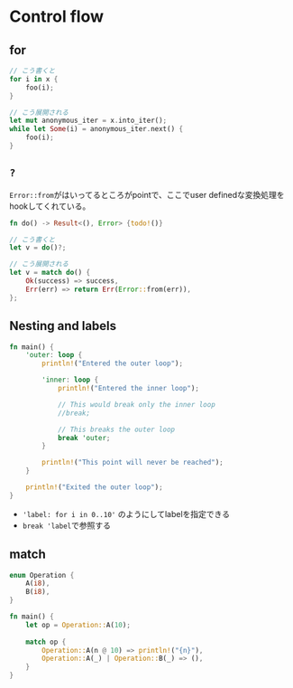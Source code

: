 # Control flow

## for

```rust
// こう書くと
for i in x {
    foo(i);
}

// こう展開される
let mut anonymous_iter = x.into_iter();
while let Some(i) = anonymous_iter.next() {
    foo(i);
}
```

## `?`

`Error::from`がはいってるところがpointで、ここでuser definedな変換処理をhookしてくれている。

```rust
fn do() -> Result<(), Error> {todo!()}

// こう書くと
let v = do()?;

// こう展開される
let v = match do() {
    Ok(success) => success,
    Err(err) => return Err(Error::from(err)),
};
```

## Nesting and labels

```rust
fn main() {
    'outer: loop {
        println!("Entered the outer loop");

        'inner: loop {
            println!("Entered the inner loop");

            // This would break only the inner loop
            //break;

            // This breaks the outer loop
            break 'outer;
        }

        println!("This point will never be reached");
    }

    println!("Exited the outer loop");
}
```

* `'label: for i in 0..10'` のようにしてlabelを指定できる
* `break 'label`で参照する

## match

```rust
enum Operation {
    A(i8),
    B(i8),
}

fn main() {
    let op = Operation::A(10);
    
    match op {
        Operation::A(n @ 10) => println!("{n}"),
        Operation::A(_) | Operation::B(_) => (),
    }
}
```
